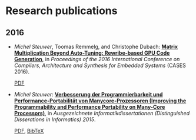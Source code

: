 # Research publications

## 2016

- *Michel Steuwer*, Toomas Remmelg, and Christophe Dubach:
  [**Matrix Multiplication Beyond Auto-Tuning: Rewribe-based GPU Code Generation**](https://github.com/michel-steuwer/publications/blob/master/2016/CASES-2016.pdf), in *Proceedings of the 2016 International Conference on Compilers, Architecture and Synthesis for Embedded Systems* (CASES 2016).

  [PDF](https://github.com/michel-steuwer/publications/blob/master/2016/CASES-2016.pdf)

- *Michel Steuwer*:
  [**Verbesserung der Programmierbarkeit und Performance-Portabilität von Manycore-Prozessoren (Improving the Programmability and Performance Portability on Many-Core Processors)**](https://github.com/michel-steuwer/publications/blob/master/2016/GIDIS-2015.pdf), in *Ausgezeichnete Informatikdissertationen (Distinguished Disserations in Informatics) 2015*.

  [PDF](https://github.com/michel-steuwer/publications/blob/master/2016/GIDIS-2015.pdf), [BibTeX](https://github.com/michel-steuwer/publications/blob/master/2016/GIDIS-2015.bib)
